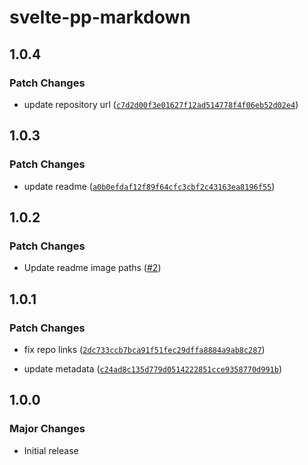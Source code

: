# svelte-pp-markdown

## 1.0.4

### Patch Changes

- update repository url ([`c7d2d00f3e01627f12ad514778f4f06eb52d02e4`](https://github.com/timothycohen/samplekit/commit/c7d2d00f3e01627f12ad514778f4f06eb52d02e4))

## 1.0.3

### Patch Changes

- update readme ([`a0b0efdaf12f89f64cfc3cbf2c43163ea8196f55`](https://github.com/timothycohen/samplekit/commit/a0b0efdaf12f89f64cfc3cbf2c43163ea8196f55))

## 1.0.2

### Patch Changes

- Update readme image paths ([#2](https://github.com/timothycohen/samplekit/pull/2))

## 1.0.1

### Patch Changes

- fix repo links ([`2dc733ccb7bca91f51fec29dffa8884a9ab8c287`](https://github.com/timothycohen/samplekit/commit/2dc733ccb7bca91f51fec29dffa8884a9ab8c287))

- update metadata ([`c24ad8c135d779d0514222851cce9358770d991b`](https://github.com/timothycohen/samplekit/commit/c24ad8c135d779d0514222851cce9358770d991b))

## 1.0.0

### Major Changes

- Initial release
